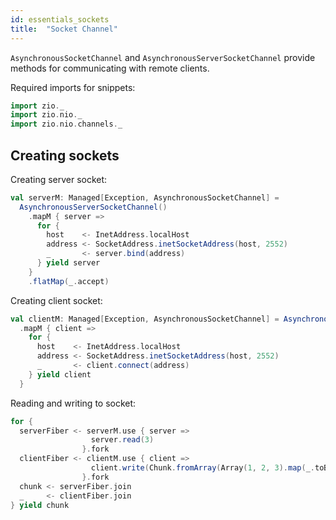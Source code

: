 ```yaml
---
id: essentials_sockets
title:  "Socket Channel"
---
```


`AsynchronousSocketChannel` and `AsynchronousServerSocketChannel` provide methods for communicating with remote clients.

Required imports for snippets:

```scala mdoc:silent
import zio._
import zio.nio._
import zio.nio.channels._
```

## Creating sockets

Creating server socket:

```scala mdoc:silent
val serverM: Managed[Exception, AsynchronousSocketChannel] =
  AsynchronousServerSocketChannel()
    .mapM { server =>
      for {
        host    <- InetAddress.localHost
        address <- SocketAddress.inetSocketAddress(host, 2552)
        _       <- server.bind(address)
      } yield server
    }
    .flatMap(_.accept)
```

Creating client socket:

```scala mdoc:silent
val clientM: Managed[Exception, AsynchronousSocketChannel] = AsynchronousSocketChannel()
  .mapM { client =>
    for {
      host    <- InetAddress.localHost
      address <- SocketAddress.inetSocketAddress(host, 2552)
      _       <- client.connect(address)
    } yield client
  }
```

Reading and writing to socket:

```scala mdoc:silent
for {
  serverFiber <- serverM.use { server =>
                  server.read(3)
                }.fork
  clientFiber <- clientM.use { client =>
                  client.write(Chunk.fromArray(Array(1, 2, 3).map(_.toByte)))
                }.fork
  chunk <- serverFiber.join
  _     <- clientFiber.join
} yield chunk
```
